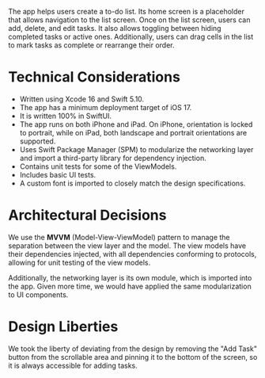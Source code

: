  The app helps users create a to-do list. Its home screen is a placeholder that allows navigation to the list screen. Once on the list screen, users can add, delete, and edit tasks. It also allows toggling between hiding completed tasks or active ones. Additionally, users can drag cells in the list to mark tasks as complete or rearrange their order.

 # Technical Considerations

 - Written using Xcode 16 and Swift 5.10.
 - The app has a minimum deployment target of iOS 17.
 - It is written 100% in SwiftUI.
 - The app runs on both iPhone and iPad. On iPhone, orientation is locked to portrait, while on iPad, both landscape and portrait orientations are supported.
 - Uses Swift Package Manager (SPM) to modularize the networking layer and import a third-party library for dependency injection.
 - Contains unit tests for some of the ViewModels.
 - Includes basic UI tests.
 - A custom font is imported to closely match the design specifications.

 # Architectural Decisions

 We use the **MVVM** (Model-View-ViewModel) pattern to manage the separation between the view layer and the model. The view models have their dependencies injected, with all dependencies conforming to protocols, allowing for unit testing of the view models.

 Additionally, the networking layer is its own module, which is imported into the app. Given more time, we would have applied the same modularization to UI components.

# Design Liberties

We took the liberty of deviating from the design by removing the "Add Task" button from the scrollable area and pinning it to the bottom of the screen, so it is always accessible for adding tasks.
